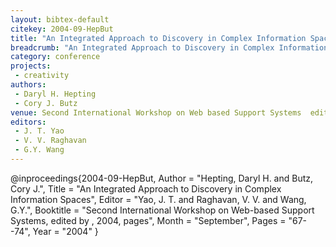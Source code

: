 ```yaml
---
layout: bibtex-default
citekey: 2004-09-HepBut
title: "An Integrated Approach to Discovery in Complex Information Spaces (2004)"
breadcrumb: "An Integrated Approach to Discovery in Complex Information Spaces (2004)"
category: conference
projects:
 - creativity
authors:
 - Daryl H. Hepting
 - Cory J. Butz
venue: Second International Workshop on Web based Support Systems  edited by   2004  pages
editors:
 - J. T. Yao
 - V. V. Raghavan
 - G.Y. Wang
---
```

@inproceedings{2004-09-HepBut,
	Author =  "Hepting, Daryl H. and Butz, Cory J.",
	Title =  "An Integrated Approach to Discovery in Complex Information Spaces",
	Editor =  "Yao, J. T. and Raghavan, V. V. and Wang, G.Y.",
	Booktitle =  "Second International Workshop on Web-based Support Systems, edited by , 2004, pages",
	Month =  "September",
	Pages =  "67--74",
	Year =  "2004"
}
